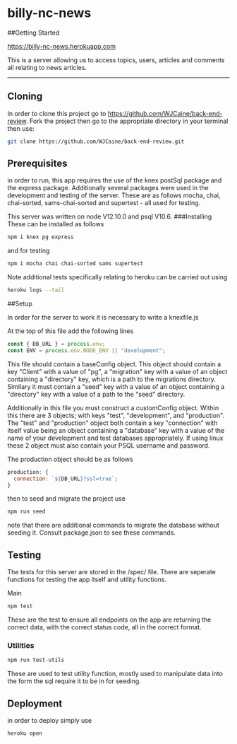 # billy-nc-news

##Getting Started

https://billy-nc-news.herokuapp.com

This is a server allowing us to access topics, users, articles and comments all relating to news articles.

---

## Cloning

In order to clone this project go to https://github.com/WJCaine/back-end-review. Fork the project then go to the appropriate directory in your terminal then use:

```bash
git clone https://github.com/WJCaine/back-end-review.git
```

## Prerequisites

in order to run, this app requires the use of the knex postSql package and the express package. Additionally several packages were used in the development and testing of the server. These are as follows mocha, chai, chai-sorted, sams-chai-sorted and supertest - all used for testing.

This server was written on node V12.10.0 and psql V10.6.
###Installing
These can be installed as follows

```bash
npm i knex pg express

```

and for testing

```bash
npm i mocha chai chai-sorted sams supertest
```

Note additional tests specifically relating to heroku can be carried out using

```bash
heroku logs --tail
```

##Setup

In order for the server to work it is necessary to write a knexfile.js

At the top of this file add the following lines

```javascript
const { DB_URL } = process.env;
const ENV = process.env.NODE_ENV || "development";
```

This file should contain a baseConfig object. This object should contain a key "Client" with a value of "pg", a "migration" key with a value of an object containing a "directory" key, which is a path to the migrations directory. Similary it must contain a "seed" key with a value of an object containing a "directory" key with a value of a path to the "seed" directory.

Additionally in this file you must construct a customConfig object. Within this there are 3 objects; with keys "test", "development", and "production". The "test" and "production" object both contain a key "connection" with itself value being an object containing a "database" key with a value of the name of your development and test databases appropriately. If using linux these 2 object must also contain your PSQL username and password.

The production object should be as follows

```javascript
production: {
  connection: `${DB_URL}?ssl=true`;
}
```

then to seed and migrate the project use

```bash
npm run seed
```

note that there are additional commands to migrate the database without seeding it. Consult package.json to see these commands.

## Testing

The tests for this server are stored in the /spec/ file. There are seperate functions for testing the app itself and utility functions.

Main

```bash
npm test
```

These are the test to ensure all endpoints on the app are returning the correct data, with the correct status code, all in the correct format.

### Utilities

```bash
npm run test-utils
```

These are used to test utility function, mostly used to manipulate data into the form the sql require it to be in for seeding.

## Deployment

in order to deploy simply use

```bash
heroku open
```
